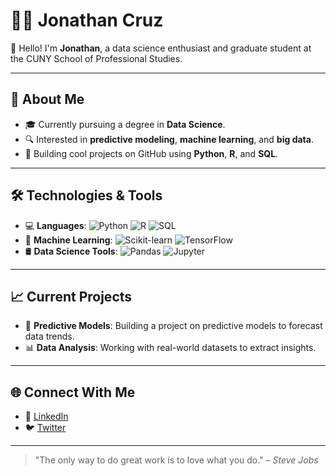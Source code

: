 # 👨‍💻 Jonathan Cruz

👋 Hello! I'm **Jonathan**, a data science enthusiast and graduate student at the CUNY School of Professional Studies.

---

## 🚀 About Me
- 🎓 Currently pursuing a degree in **Data Science**.
- 🔍 Interested in **predictive modeling**, **machine learning**, and **big data**.
- 💼 Building cool projects on GitHub using **Python**, **R**, and **SQL**.

---

## 🛠️ Technologies & Tools
- 💻 **Languages**: ![Python](https://img.shields.io/badge/Python-3670A0?style=for-the-badge&logo=python&logoColor=ffdd54) ![R](https://img.shields.io/badge/R-276DC3?style=for-the-badge&logo=r&logoColor=white) ![SQL](https://img.shields.io/badge/SQL-003B57?style=for-the-badge&logo=postgresql&logoColor=white)
- 🧠 **Machine Learning**: ![Scikit-learn](https://img.shields.io/badge/Scikit--Learn-F7931E?style=for-the-badge&logo=scikit-learn&logoColor=white) ![TensorFlow](https://img.shields.io/badge/TensorFlow-FF6F00?style=for-the-badge&logo=tensorflow&logoColor=white)
- 🛢 **Data Science Tools**: ![Pandas](https://img.shields.io/badge/Pandas-150458?style=for-the-badge&logo=pandas&logoColor=white) ![Jupyter](https://img.shields.io/badge/Jupyter-F37626?style=for-the-badge&logo=jupyter&logoColor=white)

---

## 📈 Current Projects
- 🌟 **Predictive Models**: Building a project on predictive models to forecast data trends.
- 📊 **Data Analysis**: Working with real-world datasets to extract insights.

---

## 🌐 Connect With Me
- 💼 [LinkedIn](https://www.linkedin.com/in/jamilton-cruz/)
- 🐦 [Twitter](https://twitter.com/jamilton_cruz)

---

> "The only way to do great work is to love what you do." – *Steve Jobs*
